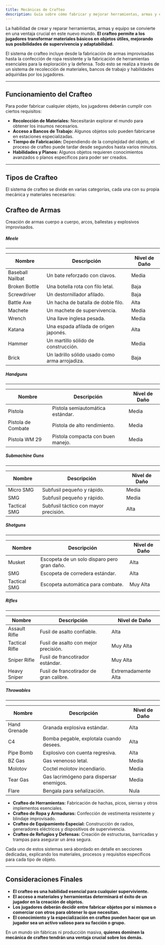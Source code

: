```yaml
---
title: Mecánicas de Crafteo
description: Guía sobre cómo fabricar y mejorar herramientas, armas y equipo en un entorno post-apocalíptico.
---
```


La habilidad de crear y reparar herramientas, armas y equipo se convierte en una ventaja crucial en este nuevo mundo. **El crafteo permite a los jugadores transformar materiales básicos en objetos útiles, mejorando sus posibilidades de supervivencia y adaptabilidad.**

El sistema de crafteo incluye desde la fabricación de armas improvisadas hasta la confección de ropa resistente y la fabricación de herramientas esenciales para la exploración y la defensa. Todo esto se realiza a través de un sistema de recolección de materiales, bancos de trabajo y habilidades adquiridas por los jugadores.

---

## **Funcionamiento del Crafteo**
Para poder fabricar cualquier objeto, los jugadores deberán cumplir con ciertos requisitos:

- **Recolección de Materiales:** Necesitarán explorar el mundo para obtener los insumos necesarios.
- **Acceso a Bancos de Trabajo:** Algunos objetos solo pueden fabricarse en estaciones especializadas.
- **Tiempo de Fabricación:** Dependiendo de la complejidad del objeto, el proceso de crafteo puede tardar desde segundos hasta varios minutos.
- **Habilidades y Planos:** Algunos objetos requieren conocimientos avanzados o planos específicos para poder ser creados.

---

## **Tipos de Crafteo**
El sistema de crafteo se divide en varias categorías, cada una con su propia mecánica y materiales necesarios:

## **Crafteo de Armas** 
Creación de armas cuerpo a cuerpo, arcos, ballestas y explosivos improvisados.
  
  ##### Meele
  ---
  | Nombre           | Descripción                                    | Nivel de Daño |
  | ---------------- | ---------------------------------------------- | ------------- |
  | Baseball Nailbat | Un bate reforzado con clavos.                  | Media         |
  | Broken Bottle    | Una botella rota con filo letal.               | Baja          |
  | Screwdriver      | Un destornillador afilado.                     | Baja          |
  | Battle Axe       | Un hacha de batalla de doble filo.             | Alta          |
  | Machete          | Un machete de supervivencia.                   | Media         |
  | Wrench           | Una llave inglesa pesada.                      | Media         |
  | Katana           | Una espada afilada de origen japonés.          | Alta          |
  | Hammer           | Un martillo sólido de construcción.            | Media         |
  | Brick            | Un ladrillo sólido usado como arma arrojadiza. | Baja          |

  ##### Handguns
  ---
  | Nombre             | Descripción                       | Nivel de Daño |
  | ------------------ | --------------------------------- | ------------- |
  | Pistola            | Pistola semiautomática estándar.  | Media         |
  | Pistola de Combate | Pistola de alto rendimiento.      | Media         |
  | Pistola WM 29      | Pistola compacta con buen manejo. | Media         |

  ##### Submachine Guns
  ---
  | Nombre       | Descripción                           | Nivel de Daño |
  | ------------ | ------------------------------------- | ------------- |
  | Micro SMG    | Subfusil pequeño y rápido.            | Media         |
  | SMG          | Subfusil pequeño y rápido.            | Media         |
  | Tactical SMG | Subfusil táctico con mayor precisión. | Alta          |
  
  ##### Shotguns
  ---
  | Nombre       | Descripción                                 | Nivel de Daño |
  | ------------ | ------------------------------------------- | ------------- |
  | Musket       | Escopeta de un solo disparo pero gran daño. | Alta          |
  | SMG          | Escopeta de corredera estándar.             | Alta          |
  | Tactical SMG | Escopeta automática para combate.           | Muy Alta      |
  
  ##### Rifles
  ---
  | Nombre         | Descripción                             | Nivel de Daño       |
  | -------------- | --------------------------------------- | ------------------- |
  | Assault Rifle  | Fusil de asalto confiable.              | Alta                |
  | Tactical Rifle | Fusil de asalto con mejor precisión.    | Muy Alta            |
  | Sniper Rifle   | Fusil de francotirador estándar.        | Muy Alta            |
  | Heavy Sniper   | Fusil de francotirador de gran calibre. | Extremadamente Alta |
  
  ##### Throwables
  ---
  | Nombre       | Descripción                              | Nivel de Daño |
  | ------------ | ---------------------------------------- | ------------- |
  | Hand Grenade | Granada explosiva estándar.              | Alta          |
  | C4           | Bomba pegable, explotala cuando desees.  | Alta          |
  | Pipe Bomb    | Explosivo con cuenta regresiva.          | Alta          |
  | BZ Gas       | Gas venenoso letal.                      | Media         |
  | Molotov      | Coctel molotov incendiario.              | Media         |
  | Tear Gas     | Gas lacrimógeno para dispersar enemigos. | Media         |
  | Flare        | Bengala para señalización.               | Nula          |

- **Crafteo de Herramientas:** Fabricación de hachas, picos, sierras y otros implementos esenciales.
- **Crafteo de Ropa y Armaduras:** Confección de vestimenta resistente y blindaje improvisado.
- **Crafteo de Equipamiento Especial:** Construcción de radios, generadores eléctricos y dispositivos de supervivencia.
- **Crafteo de Refugios y Defensas:** Creación de estructuras, barricadas y trampas para asegurar un área segura.

Cada uno de estos sistemas será abordado en detalle en secciones dedicadas, explicando los materiales, procesos y requisitos específicos para cada tipo de objeto.

---

## **Consideraciones Finales**
- **El crafteo es una habilidad esencial para cualquier superviviente.**
- **El acceso a materiales y herramientas determinará el éxito de un jugador en la creación de objetos.**
- **Los jugadores deberán decidir entre fabricar objetos por sí mismos o comerciar con otros para obtener lo que necesitan.**
- **El conocimiento y la especialización en crafteo pueden hacer que un jugador sea un activo valioso para su facción o grupo.**

En un mundo sin fábricas ni producción masiva, **quienes dominen la mecánica de crafteo tendrán una ventaja crucial sobre los demás.**
